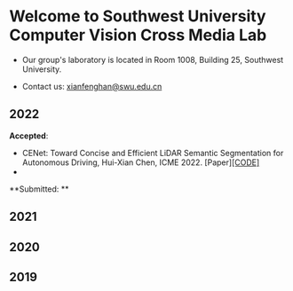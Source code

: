# Welcome to Southwest University Computer Vision Cross Media Lab

- Our group's laboratory is located in Room 1008, Building 25, Southwest University.

- Contact us: xianfenghan@swu.edu.cn

## 2022

**Accepted**: 
- CENet: Toward Concise and Efficient LiDAR Semantic Segmentation for Autonomous Driving, Hui-Xian Chen, ICME 2022. [Paper][[CODE]](https://github.com/huixiancheng/CENet)
- 

**Submitted: **

## 2021


## 2020


## 2019
